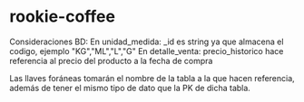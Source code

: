 # rookie-coffee
Consideraciones BD:
En unidad_medida: _id es string ya que almacena el codigo, ejemplo "KG","ML","L","G"
En detalle_venta: precio_historico hace referencia al precio del producto a la fecha de compra


Las llaves foráneas tomarán el nombre de la tabla a la que hacen referencia, además de tener el mismo tipo de dato que la PK de dicha tabla.
